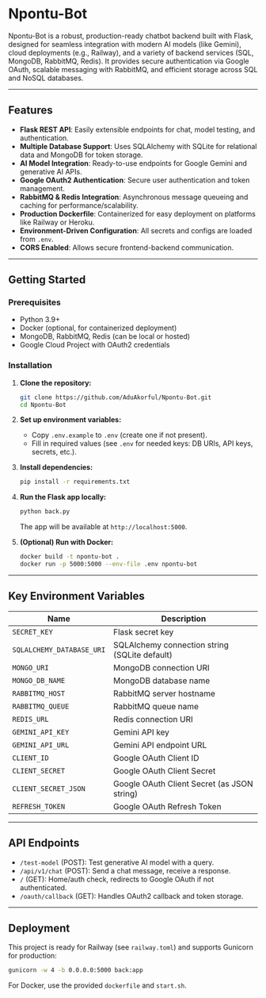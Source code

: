 # Npontu-Bot

Npontu-Bot is a robust, production-ready chatbot backend built with Flask, designed for seamless integration with modern AI models (like Gemini), cloud deployments (e.g., Railway), and a variety of backend services (SQL, MongoDB, RabbitMQ, Redis). It provides secure authentication via Google OAuth, scalable messaging with RabbitMQ, and efficient storage across SQL and NoSQL databases.

---

## Features

- **Flask REST API**: Easily extensible endpoints for chat, model testing, and authentication.
- **Multiple Database Support**: Uses SQLAlchemy with SQLite for relational data and MongoDB for token storage.
- **AI Model Integration**: Ready-to-use endpoints for Google Gemini and generative AI APIs.
- **Google OAuth2 Authentication**: Secure user authentication and token management.
- **RabbitMQ & Redis Integration**: Asynchronous message queueing and caching for performance/scalability.
- **Production Dockerfile**: Containerized for easy deployment on platforms like Railway or Heroku.
- **Environment-Driven Configuration**: All secrets and configs are loaded from `.env`.
- **CORS Enabled**: Allows secure frontend-backend communication.

---

## Getting Started

### Prerequisites

- Python 3.9+
- Docker (optional, for containerized deployment)
- MongoDB, RabbitMQ, Redis (can be local or hosted)
- Google Cloud Project with OAuth2 credentials

### Installation

1. **Clone the repository:**
   ```sh
   git clone https://github.com/AduAkorful/Npontu-Bot.git
   cd Npontu-Bot
   ```

2. **Set up environment variables:**
   - Copy `.env.example` to `.env` (create one if not present).
   - Fill in required values (see `.env` for needed keys: DB URIs, API keys, secrets, etc.).

3. **Install dependencies:**
   ```sh
   pip install -r requirements.txt
   ```

4. **Run the Flask app locally:**
   ```sh
   python back.py
   ```
   The app will be available at `http://localhost:5000`.

5. **(Optional) Run with Docker:**
   ```sh
   docker build -t npontu-bot .
   docker run -p 5000:5000 --env-file .env npontu-bot
   ```

---

## Key Environment Variables

| Name                  | Description                                  |
|-----------------------|----------------------------------------------|
| `SECRET_KEY`          | Flask secret key                             |
| `SQLALCHEMY_DATABASE_URI` | SQLAlchemy connection string (SQLite default) |
| `MONGO_URI`           | MongoDB connection URI                       |
| `MONGO_DB_NAME`       | MongoDB database name                        |
| `RABBITMQ_HOST`       | RabbitMQ server hostname                     |
| `RABBITMQ_QUEUE`      | RabbitMQ queue name                          |
| `REDIS_URL`           | Redis connection URI                         |
| `GEMINI_API_KEY`      | Gemini API key                               |
| `GEMINI_API_URL`      | Gemini API endpoint URL                      |
| `CLIENT_ID`           | Google OAuth Client ID                       |
| `CLIENT_SECRET`       | Google OAuth Client Secret                   |
| `CLIENT_SECRET_JSON`  | Google OAuth Client Secret (as JSON string)  |
| `REFRESH_TOKEN`       | Google OAuth Refresh Token                   |

---

## API Endpoints

- `/test-model` (POST): Test generative AI model with a query.
- `/api/v1/chat` (POST): Send a chat message, receive a response.
- `/` (GET): Home/auth check, redirects to Google OAuth if not authenticated.
- `/oauth/callback` (GET): Handles OAuth2 callback and token storage.

---

## Deployment

This project is ready for Railway (see `railway.toml`) and supports Gunicorn for production:

```sh
gunicorn -w 4 -b 0.0.0.0:5000 back:app
```

For Docker, use the provided `dockerfile` and `start.sh`.




